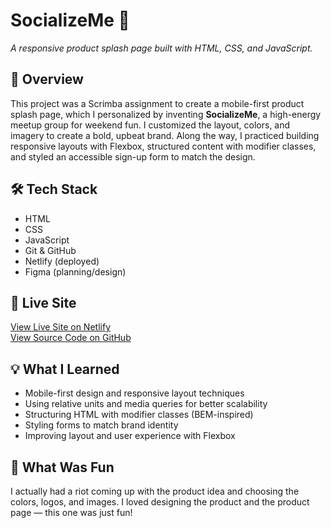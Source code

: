 # SocializeMe 🎉  
*A responsive product splash page built with HTML, CSS, and JavaScript.*

## 📍 Overview
This project was a Scrimba assignment to create a mobile-first product splash page, which I personalized by inventing **SocializeMe**, 
a high-energy meetup group for weekend fun. I customized the layout, colors, and imagery to create a bold, upbeat brand. 
Along the way, I practiced building responsive layouts with Flexbox, structured content with modifier classes, 
and styled an accessible sign-up form to match the design.

## 🛠️ Tech Stack
- HTML  
- CSS  
- JavaScript  
- Git & GitHub  
- Netlify (deployed)  
- Figma (planning/design)

## 🔗 Live Site
[View Live Site on Netlify](https://delightful-crepe-fb448d.netlify.app/)  
[View Source Code on GitHub](https://github.com/martymar-beep/Splash-Page)

## 💡 What I Learned
- Mobile-first design and responsive layout techniques
- Using relative units and media queries for better scalability
- Structuring HTML with modifier classes (BEM-inspired)
- Styling forms to match brand identity
- Improving layout and user experience with Flexbox

## 🎨 What Was Fun
I actually had a riot coming up with the product idea and choosing the colors, logos, and images. 
I loved designing the product and the product page — this one was just fun!


